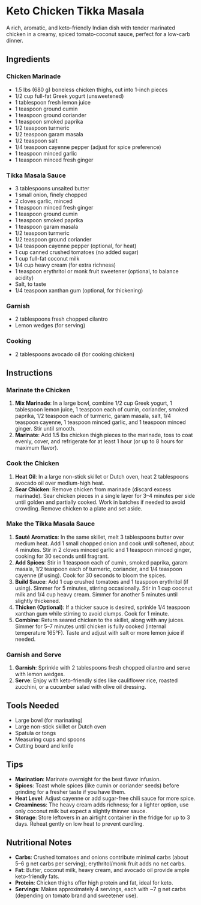 # Keto Chicken Tikka Masala

A rich, aromatic, and keto-friendly Indian dish with tender marinated chicken in a creamy, spiced tomato-coconut sauce, perfect for a low-carb dinner.

## Ingredients

### Chicken Marinade
- 1.5 lbs (680 g) boneless chicken thighs, cut into 1-inch pieces
- 1/2 cup full-fat Greek yogurt (unsweetened)
- 1 tablespoon fresh lemon juice
- 1 teaspoon ground cumin
- 1 teaspoon ground coriander
- 1 teaspoon smoked paprika
- 1/2 teaspoon turmeric
- 1/2 teaspoon garam masala
- 1/2 teaspoon salt
- 1/4 teaspoon cayenne pepper (adjust for spice preference)
- 1 teaspoon minced garlic
- 1 teaspoon minced fresh ginger

### Tikka Masala Sauce
- 3 tablespoons unsalted butter
- 1 small onion, finely chopped
- 2 cloves garlic, minced
- 1 teaspoon minced fresh ginger
- 1 teaspoon ground cumin
- 1 teaspoon smoked paprika
- 1 teaspoon garam masala
- 1/2 teaspoon turmeric
- 1/2 teaspoon ground coriander
- 1/4 teaspoon cayenne pepper (optional, for heat)
- 1 cup canned crushed tomatoes (no added sugar)
- 1 cup full-fat coconut milk
- 1/4 cup heavy cream (for extra richness)
- 1 teaspoon erythritol or monk fruit sweetener (optional, to balance acidity)
- Salt, to taste
- 1/4 teaspoon xanthan gum (optional, for thickening)

### Garnish
- 2 tablespoons fresh chopped cilantro
- Lemon wedges (for serving)

### Cooking
- 2 tablespoons avocado oil (for cooking chicken)

## Instructions

### Marinate the Chicken
1. **Mix Marinade**: In a large bowl, combine 1/2 cup Greek yogurt, 1 tablespoon lemon juice, 1 teaspoon each of cumin, coriander, smoked paprika, 1/2 teaspoon each of turmeric, garam masala, salt, 1/4 teaspoon cayenne, 1 teaspoon minced garlic, and 1 teaspoon minced ginger. Stir until smooth.
2. **Marinate**: Add 1.5 lbs chicken thigh pieces to the marinade, toss to coat evenly, cover, and refrigerate for at least 1 hour (or up to 8 hours for maximum flavor).

### Cook the Chicken
1. **Heat Oil**: In a large non-stick skillet or Dutch oven, heat 2 tablespoons avocado oil over medium-high heat.
2. **Sear Chicken**: Remove chicken from marinade (discard excess marinade). Sear chicken pieces in a single layer for 3–4 minutes per side until golden and partially cooked. Work in batches if needed to avoid crowding. Remove chicken to a plate and set aside.

### Make the Tikka Masala Sauce
1. **Sauté Aromatics**: In the same skillet, melt 3 tablespoons butter over medium heat. Add 1 small chopped onion and cook until softened, about 4 minutes. Stir in 2 cloves minced garlic and 1 teaspoon minced ginger, cooking for 30 seconds until fragrant.
2. **Add Spices**: Stir in 1 teaspoon each of cumin, smoked paprika, garam masala, 1/2 teaspoon each of turmeric, coriander, and 1/4 teaspoon cayenne (if using). Cook for 30 seconds to bloom the spices.
3. **Build Sauce**: Add 1 cup crushed tomatoes and 1 teaspoon erythritol (if using). Simmer for 5 minutes, stirring occasionally. Stir in 1 cup coconut milk and 1/4 cup heavy cream. Simmer for another 5 minutes until slightly thickened.
4. **Thicken (Optional)**: If a thicker sauce is desired, sprinkle 1/4 teaspoon xanthan gum while stirring to avoid clumps. Cook for 1 minute.
5. **Combine**: Return seared chicken to the skillet, along with any juices. Simmer for 5–7 minutes until chicken is fully cooked (internal temperature 165°F). Taste and adjust with salt or more lemon juice if needed.

### Garnish and Serve
1. **Garnish**: Sprinkle with 2 tablespoons fresh chopped cilantro and serve with lemon wedges.
2. **Serve**: Enjoy with keto-friendly sides like cauliflower rice, roasted zucchini, or a cucumber salad with olive oil dressing.

## Tools Needed
- Large bowl (for marinating)
- Large non-stick skillet or Dutch oven
- Spatula or tongs
- Measuring cups and spoons
- Cutting board and knife

## Tips
- **Marination**: Marinate overnight for the best flavor infusion.
- **Spices**: Toast whole spices (like cumin or coriander seeds) before grinding for a fresher taste if you have them.
- **Heat Level**: Adjust cayenne or add sugar-free chili sauce for more spice.
- **Creaminess**: The heavy cream adds richness; for a lighter option, use only coconut milk but expect a slightly thinner sauce.
- **Storage**: Store leftovers in an airtight container in the fridge for up to 3 days. Reheat gently on low heat to prevent curdling.

## Nutritional Notes
- **Carbs**: Crushed tomatoes and onions contribute minimal carbs (about 5–6 g net carbs per serving); erythritol/monk fruit adds no net carbs.
- **Fat**: Butter, coconut milk, heavy cream, and avocado oil provide ample keto-friendly fats.
- **Protein**: Chicken thighs offer high protein and fat, ideal for keto.
- **Servings**: Makes approximately 4 servings, each with ~7 g net carbs (depending on tomato brand and sweetener use).
